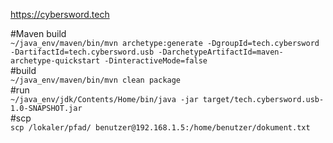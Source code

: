 https://cybersword.tech

#Maven build  
`~/java_env/maven/bin/mvn archetype:generate -DgroupId=tech.cybersword -DartifactId=tech.cybersword.usb -DarchetypeArtifactId=maven-archetype-quickstart -DinteractiveMode=false`  
#build  
`~/java_env/maven/bin/mvn clean package`  
#run  
`~/java_env/jdk/Contents/Home/bin/java -jar target/tech.cybersword.usb-1.0-SNAPSHOT.jar`  
#scp  
`scp /lokaler/pfad/ benutzer@192.168.1.5:/home/benutzer/dokument.txt`  